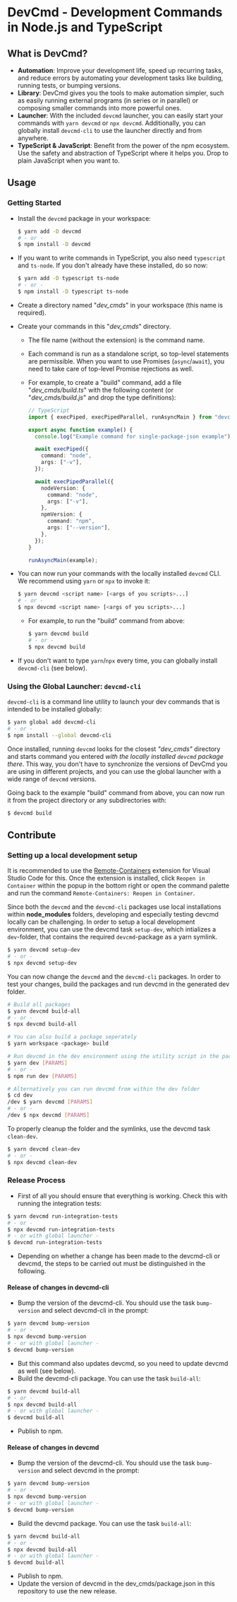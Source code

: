 # DevCmd - Development Commands in Node.js and TypeScript

## What is DevCmd?

- **Automation**: Improve your development life, speed up recurring tasks, and reduce errors by automating your development tasks like building, running tests, or bumping versions.
- **Library**: DevCmd gives you the tools to make automation simpler, such as easily running external programs (in series or in parallel) or composing smaller commands into more powerful ones.
- **Launcher**: With the included `devcmd` launcher, you can easily start your commands with `yarn devcmd` or `npx devcmd`. Additionally, you can globally install `devcmd-cli` to use the launcher directly and from anywhere.
- **TypeScript & JavaScript**: Benefit from the power of the npm ecosystem. Use the safety and abstraction of TypeScript where it helps you. Drop to plain JavaScript when you want to.

## Usage

### Getting Started

- Install the `devcmd` package in your workspace:

  ```sh
  $ yarn add -D devcmd
  # - or -
  $ npm install -D devcmd
  ```

- If you want to write commands in TypeScript, you also need `typescript` and `ts-node`. If you don't already have these installed, do so now:

  ```sh
  $ yarn add -D typescript ts-node
  # - or -
  $ npm install -D typescript ts-node
  ```

- Create a directory named "_dev_cmds_" in your workspace (this name is required).

- Create your commands in this "_dev_cmds_" directory.

  - The file name (without the extension) is the command name.

  - Each command is run as a standalone script, so top-level statements are permissible. When you want to use Promises (`async`/`await`), you need to take care of top-level Promise rejections as well.

  - For example, to create a "build" command, add a file "_dev_cmds/build.ts_" with the following content (or "_dev_cmds/build.js_" and drop the type definitions):

    ```ts
    // TypeScript
    import { execPiped, execPipedParallel, runAsyncMain } from "devcmd";

    export async function example() {
      console.log("Example command for single-package-json example");

      await execPiped({
        command: "node",
        args: ["-v"],
      });

      await execPipedParallel({
        nodeVersion: {
          command: "node",
          args: ["-v"],
        },
        npmVersion: {
          command: "npm",
          args: ["--version"],
        },
      });
    }

    runAsyncMain(example);
    ```

- You can now run your commands with the locally installed `devcmd` CLI. We recommend using `yarn` or `npx` to invoke it:

  ```sh
  $ yarn devcmd <script name> [<args of you scripts>...]
  # - or -
  $ npx devcmd <script name> [<args of you scripts>...]
  ```

  - For example, to run the "build" command from above:

    ```sh
    $ yarn devcmd build
    # - or -
    $ npx devcmd build
    ```

- If you don't want to type `yarn`/`npx` every time, you can globally install `devcmd-cli` (see below).

### Using the Global Launcher: `devcmd-cli`

`devcmd-cli` is a command line utility to launch your dev commands that is intended to be installed globally:

```sh
$ yarn global add devcmd-cli
# - or -
$ npm install --global devcmd-cli
```

Once installed, running `devcmd` looks for the closest _"dev_cmds"_ directory and starts command you entered _with the locally installed `devcmd` package there_. This way, you don't have to synchronize the versions of DevCmd you are using in different projects, and you can use the global launcher with a wide range of `devcmd` versions.

Going back to the example "build" command from above, you can now run it from the project directory or any subdirectories with:

```sh
$ devcmd build
```

## Contribute

### Setting up a local development setup

It is recommended to use the [Remote-Containers](https://marketplace.visualstudio.com/items?itemName=ms-vscode-remote.remote-containers) extension for Visual Studio Code for this. Once the extension is installed,
click `Reopen in Container` within the popup in the bottom right or open the command palette and run the command `Remote-Containers: Reopen in Container`.

Since both the `devcmd` and the `devcmd-cli` packages use local installations within **node_modules** folders,
developing and especially testing devcmd locally can be challenging. In order to setup a local development
environment, you can use the devcmd task `setup-dev`, which intializes a `dev`-folder, that contains the required `devcmd`-package as a yarn symlink.

```sh
$ yarn devcmd setup-dev
# - or -
$ npx devcmd setup-dev
```

You can now change the `devcmd` and the `devcmd-cli` packages. In order to test your changes, build the packages and run
devcmd in the generated dev folder.

```sh
# Build all packages
$ yarn devcmd build-all
# - or -
$ npx devcmd build-all

# You can also build a package seperately
$ yarn workspace <package> build

# Run devcmd in the dev environment using the utility script in the package.json
$ yarn dev [PARAMS]
# - or -
$ npm run dev [PARAMS]

# Alternatively you can run devcmd from within the dev folder
$ cd dev
/dev $ yarn devcmd [PARAMS]
# - or -
/dev $ npx devcmd [PARAMS]
```

To properly cleanup the folder and the symlinks, use the devcmd task `clean-dev`.

```sh
$ yarn devcmd clean-dev
# - or -
$ npx devcmd clean-dev
```

### Release Process

- First of all you should ensure that everything is working. Check this with running the integration tests:

```sh
$ yarn devcmd run-integration-tests
# - or -
$ npx devcmd run-integration-tests
# - or with global launcher -
$ devcmd run-integration-tests
```

- Depending on whether a change has been made to the devcmd-cli or devcmd, the steps to be carried out must be distinguished in the following.

#### Release of changes in devcmd-cli

- Bump the version of the devcmd-cli. You should use the task `bump-version` and select devcmd-cli in the prompt:

```sh
$ yarn devcmd bump-version
# - or -
$ npx devcmd bump-version
# - or with global launcher -
$ devcmd bump-version
```

- But this command also updates devcmd, so you need to update devcmd as well (see below).
- Build the devcmd-cli package. You can use the task `build-all`:

```sh
$ yarn devcmd build-all
# - or -
$ npx devcmd build-all
# - or with global launcher -
$ devcmd build-all
```

- Publish to npm.

#### Release of changes in devcmd

- Bump the version of the devcmd-cli. You should use the task `bump-version` and select devcmd in the prompt:

```sh
$ yarn devcmd bump-version
# - or -
$ npx devcmd bump-version
# - or with global launcher -
$ devcmd bump-version
```

- Build the devcmd package. You can use the task `build-all`:

```sh
$ yarn devcmd build-all
# - or -
$ npx devcmd build-all
# - or with global launcher -
$ devcmd build-all
```

- Publish to npm.
- Update the version of devcmd in the dev_cmds/package.json in this repository to use the new release.
